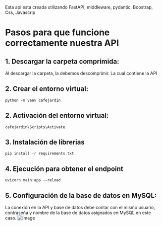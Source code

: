 Esta api esta creada utilizando FastAPI, middleware, pydantic, Boostrap, Css, Javascrip
# Pasos para que funcione correctamente nuestra API

## 1. Descargar la carpeta comprimida:
Al descargar la carpeta, la debemos descomprimir. La cual contiene la API

## 2. Crear el entorno virtual:
```
python -m venv cafejardin
```
## 2. Activación  del entorno virtual:
```
cafejardin\Scripts\Activate
```
## 3. Instalación de librerias
```
pip install -r requirements.txt
```
## 4. Ejecución para obtener el endpoint
```
uvicorn main:app --reload
```
## 5. Configuración de la base de datos en MySQL:
   La conexión en la API y base de datos debe contar con el mismo usuario, contraseña y nombre de la base de datos asignados en MySQL
   en este caso.
![image](https://github.com/user-attachments/assets/0a6a5611-fdaf-4914-b651-6609787d4863)

